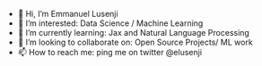 - 👋 Hi, I’m Emmanuel Lusenji
- 👀 I’m interested: Data Science / Machine Learning
- 🌱 I’m currently learning: Jax and Natural Language Processing
- 💞️ I’m looking to collaborate on: Open Source Projects/ ML work
- 📫 How to reach me: ping me on twitter @elusenji

<!---
elusenji/elusenji is a ✨ special ✨ repository because its `README.md` (this file) appears on your GitHub profile.
You can click the Preview link to take a look at your changes.
--->

